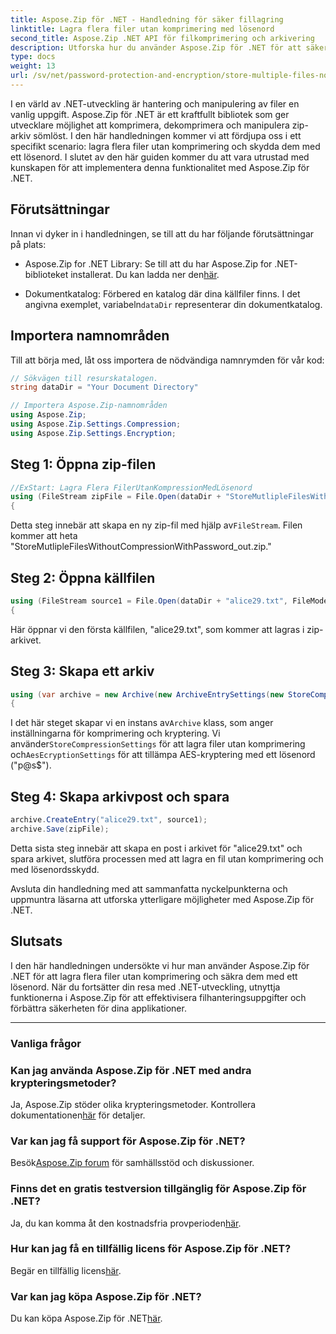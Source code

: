 ```yaml
---
title: Aspose.Zip för .NET - Handledning för säker fillagring
linktitle: Lagra flera filer utan komprimering med lösenord
second_title: Aspose.Zip .NET API för filkomprimering och arkivering
description: Utforska hur du använder Aspose.Zip för .NET för att säkert lagra flera filer utan komprimering. Enkla steg för lösenordsskydd. Lås upp kraften med filhantering!
type: docs
weight: 13
url: /sv/net/password-protection-and-encryption/store-multiple-files-no-compression-password/
---
```


I en värld av .NET-utveckling är hantering och manipulering av filer en vanlig uppgift. Aspose.Zip för .NET är ett kraftfullt bibliotek som ger utvecklare möjlighet att komprimera, dekomprimera och manipulera zip-arkiv sömlöst. I den här handledningen kommer vi att fördjupa oss i ett specifikt scenario: lagra flera filer utan komprimering och skydda dem med ett lösenord. I slutet av den här guiden kommer du att vara utrustad med kunskapen för att implementera denna funktionalitet med Aspose.Zip för .NET.

## Förutsättningar

Innan vi dyker in i handledningen, se till att du har följande förutsättningar på plats:

-  Aspose.Zip for .NET Library: Se till att du har Aspose.Zip for .NET-biblioteket installerat. Du kan ladda ner den[här](https://releases.aspose.com/zip/net/).

-  Dokumentkatalog: Förbered en katalog där dina källfiler finns. I det angivna exemplet, variabeln`dataDir` representerar din dokumentkatalog.

## Importera namnområden

Till att börja med, låt oss importera de nödvändiga namnrymden för vår kod:

```csharp
// Sökvägen till resurskatalogen.
string dataDir = "Your Document Directory"

// Importera Aspose.Zip-namnområden
using Aspose.Zip;
using Aspose.Zip.Settings.Compression;
using Aspose.Zip.Settings.Encryption;
```

## Steg 1: Öppna zip-filen

```csharp
//ExStart: Lagra Flera FilerUtanKompressionMedLösenord
using (FileStream zipFile = File.Open(dataDir + "StoreMutlipleFilesWithoutCompressionWithPassword_out.zip", FileMode.Create))
{
```

 Detta steg innebär att skapa en ny zip-fil med hjälp av`FileStream`. Filen kommer att heta "StoreMutlipleFilesWithoutCompressionWithPassword_out.zip."

## Steg 2: Öppna källfilen

```csharp
using (FileStream source1 = File.Open(dataDir + "alice29.txt", FileMode.Open, FileAccess.Read))
{
```

Här öppnar vi den första källfilen, "alice29.txt", som kommer att lagras i zip-arkivet.

## Steg 3: Skapa ett arkiv

```csharp
using (var archive = new Archive(new ArchiveEntrySettings(new StoreCompressionSettings(), new AesEcryptionSettings("p@s$", EncryptionMethod.AES256))))
{
```

 I det här steget skapar vi en instans av`Archive` klass, som anger inställningarna för komprimering och kryptering. Vi använder`StoreCompressionSettings` för att lagra filer utan komprimering och`AesEcryptionSettings` för att tillämpa AES-kryptering med ett lösenord ("p@s$").

## Steg 4: Skapa arkivpost och spara

```csharp
archive.CreateEntry("alice29.txt", source1);
archive.Save(zipFile);
```

Detta sista steg innebär att skapa en post i arkivet för "alice29.txt" och spara arkivet, slutföra processen med att lagra en fil utan komprimering och med lösenordsskydd.

Avsluta din handledning med att sammanfatta nyckelpunkterna och uppmuntra läsarna att utforska ytterligare möjligheter med Aspose.Zip för .NET.

## Slutsats

I den här handledningen undersökte vi hur man använder Aspose.Zip för .NET för att lagra flera filer utan komprimering och säkra dem med ett lösenord. När du fortsätter din resa med .NET-utveckling, utnyttja funktionerna i Aspose.Zip för att effektivisera filhanteringsuppgifter och förbättra säkerheten för dina applikationer.

---

### Vanliga frågor

### Kan jag använda Aspose.Zip för .NET med andra krypteringsmetoder?
 Ja, Aspose.Zip stöder olika krypteringsmetoder. Kontrollera dokumentationen[här](https://reference.aspose.com/zip/net/) för detaljer.

### Var kan jag få support för Aspose.Zip för .NET?
 Besök[Aspose.Zip forum](https://forum.aspose.com/c/zip/37) för samhällsstöd och diskussioner.

### Finns det en gratis testversion tillgänglig för Aspose.Zip för .NET?
 Ja, du kan komma åt den kostnadsfria provperioden[här](https://releases.aspose.com/).

### Hur kan jag få en tillfällig licens för Aspose.Zip för .NET?
 Begär en tillfällig licens[här](https://purchase.aspose.com/temporary-license/).

### Var kan jag köpa Aspose.Zip för .NET?
 Du kan köpa Aspose.Zip för .NET[här](https://purchase.aspose.com/buy).
